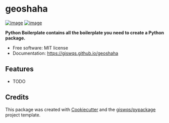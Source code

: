 # geoshaha


[![image](https://img.shields.io/pypi/v/geoshaha.svg)](https://pypi.python.org/pypi/geoshaha)
[![image](https://img.shields.io/conda/vn/conda-forge/geoshaha.svg)](https://anaconda.org/conda-forge/geoshaha)


**Python Boilerplate contains all the boilerplate you need to create a Python package.**


-   Free software: MIT license
-   Documentation: https://giswqs.github.io/geoshaha
    

## Features

-   TODO

## Credits

This package was created with [Cookiecutter](https://github.com/cookiecutter/cookiecutter) and the [giswqs/pypackage](https://github.com/giswqs/pypackage) project template.
